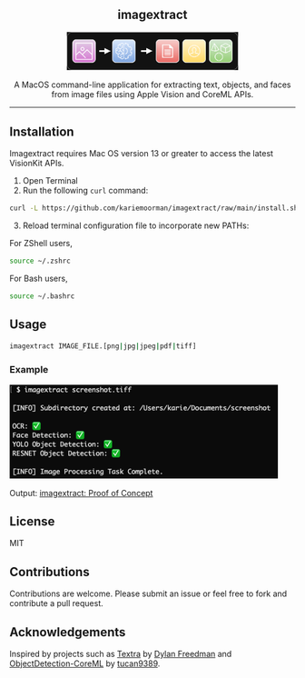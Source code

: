 
<h2 align='center'>imagextract</h2>
 
<p align='center'><img src="diagram.png" alt="diagram" width='60%'/></p>  



<p align='center' style='margin:1'>A MacOS command-line application for extracting text, objects, and faces from image files using Apple Vision and CoreML APIs.</p>

---




## Installation 

Imagextract requires Mac OS version 13 or greater to access the latest VisionKit APIs.

1. Open Terminal
2. Run the following `curl` command:

```bash
curl -L https://github.com/kariemoorman/imagextract/raw/main/install.sh | bash
```
3. Reload terminal configuration file to incorporate new PATHs:

For ZShell users, 
```bash
source ~/.zshrc
```

 For Bash users,
```bash
source ~/.bashrc
```


## Usage

```bash
imagextract IMAGE_FILE.[png|jpg|jpeg|pdf|tiff]
```

### Example

<img src="example/example.png" alt="Example"  />


Output: [imagextract: Proof of Concept](example/README.md)



## License 

MIT



## Contributions

Contributions are welcome. Please submit an issue or feel free to fork and contribute a pull request.


## Acknowledgements

Inspired by projects such as [Textra](https://github.com/freedmand/textra) by [Dylan Freedman](https://github.com/freedmand) and [ObjectDetection-CoreML](https://github.com/tucan9389/ObjectDetection-CoreML) by [tucan9389](https://github.com/tucan9389).
